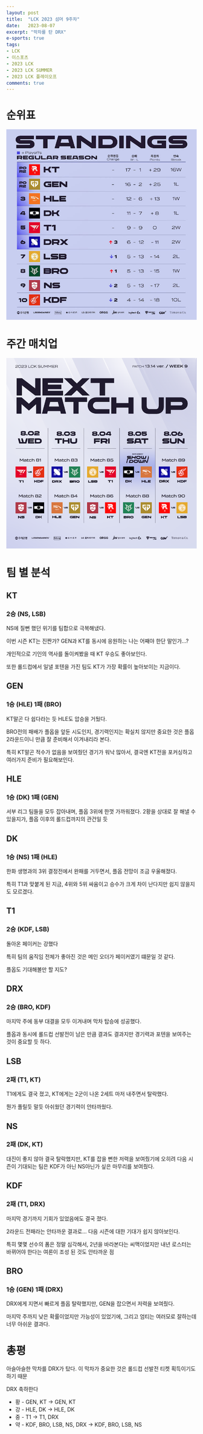 ```yaml
---
layout: post
title:  "LCK 2023 섬머 9주차"
date:   2023-08-07
excerpt: "막차를 탄 DRX"
e-sports: true
tags:
- LCK
- 이스포츠
- 2023 LCK
- 2023 LCK SUMMER
- 2023 LCK 플레이오프
comments: true
---
```


# 순위표

![순위표](../img/2023/lck/summer_week9.jpg)

# 주간 매치업

![매치업](../img/2023/lck/summer_week9_matchup.png)

# 팀 별 분석

## KT
### 2승 (NS, LSB)

NS에 질뻔 했던 위기를 팀합으로 극복해냈다.

이번 시즌 KT는 진짠가? GEN과 KT를 동시에 응원하는 나는 어째야 한단 말인가...?

개인적으로 기인의 역사를 돌이켜봤을 때 KT 우승도 좋아보인다.

또한 롤드컵에서 일낼 포텐을 가진 팀도 KT가 가장 확률이 높아보이는 지금이다.

## GEN
### 1승 (HLE) 1패 (BRO)

KT말곤 다 쉽다라는 듯 HLE도 압승을 거뒀다.

BRO전의 패배가 플옵을 앞둔 시도인지, 경기력인지는 확실치 않지만 중요한 것은 플옵 2라운드이니 만큼 잘 준비해서 이겨내리라 본다.

특히 KT말곤 적수가 없음을 보여줬던 경기가 워낙 많아서, 결국엔 KT전을 포커싱하고 여러가지 준비가 필요해보인다.

## HLE
### 1승 (DK) 1패 (GEN)

서부 리그 팀들을 모두 잡아내며, 플옵 3위에 한껏 가까워졌다.
2황을 상대로 잘 해낼 수 있을지가, 플옵 이후의 롤드컵까지의 관건일 듯


## DK
### 1승 (NS) 1패 (HLE)

한화 생명과의 3위 결정전에서 완패를 거두면서, 플옵 전망이 조금 우울해졌다.

특히 T1과 맞붙게 된 지금, 4위와 5위 싸움이고 승수가 크게 차이 난다지만 쉽지 않을지도 모르겠다.

## T1
### 2승 (KDF, LSB)

돌아온 페이커는 강했다

특히 팀의 움직임 전체가 좋아진 것은 메인 오더가 페이커였기 떄문일 것 같다.

플옵도 기대해볼만 할 지도?

## DRX
### 2승 (BRO, KDF)

마지막 주에 동부 대결을 모두 이겨내며 막차 탑승에 성공했다.

플옵과 동시에 롤드컵 선발전이 남은 만큼 결과도 결과지만 경기력과 포텐을 보여주는 것이 중요할 듯 하다.

## LSB
### 2패 (T1, KT)

T1에게도 결국 졌고, KT에게는 2군이 나온 2세트 마저 내주면서 탈락했다.

뭔가 풀릴듯 말듯 아쉬웠던 경기력이 안타까웠다.

## NS
### 2패 (DK, KT)

대진이 좋지 않아 결국 탈락했지만, KT를 잡을 뻔한 저력을 보여줬기에 오히려 다음 시즌이 기대되는 팀은 KDF가 아닌 NS아닌가 싶은 마무리를 보여줬다.


## KDF
### 2패 (T1, DRX)

마지막 경기까지 기회가 있었음에도 결국 졌다.

2라운드 전패라는 안타까운 결과로... 다음 시즌에 대한 기대가 쉽지 않아보인다.

특히 몇몇 선수의 폼은 정말 심각해서, 2년을 바라본다는 씨맥이었지만 내년 로스터는 바뀌어야 한다는 여론이 조성 된 것도 안타까운 점

## BRO
### 1승 (GEN) 1패 (DRX)

DRX에게 지면서 빠르게 플옵 탈락했지만, GEN을 잡으면서 저력을 보여줬다.

마지막 주까지 낮은 확률이었지만 가능성이 있었기에, 그리고 엄티는 여러모로 잘하는데 너무 아쉬운 결과다.

# 총평

아슬아슬한 막차를 DRX가 탔다.
이 막차가 중요한 것은 롤드컵 선발전 티켓 획득이기도 하기 때문

DRX 축하한다

* 황 - GEN, KT -> GEN, KT
* 강 - HLE, DK -> HLE, DK
* 중 - T1 -> T1, DRX
* 약 - KDF, BRO, LSB, NS, DRX -> KDF, BRO, LSB, NS
